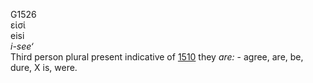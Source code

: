 <body>
  <p>G1526<br>  εἰσί  <br> eisi  <br><i>i-see‘ </i><br>Third person plural present indicative of <a href="g1510.htm">1510</a>  they <i>are:</i> - agree, are, be, dure, X is, were.<br></p>
 </body>